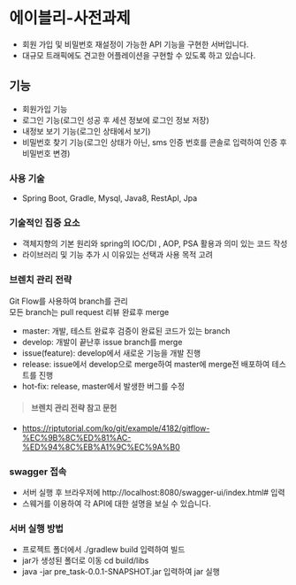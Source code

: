 # 에이블리-사전과제
+ 회원 가입 및 비밀번호 재설정이 가능한 API 기능을 구현한 서버입니다.
+ 대규모 트래픽에도 견고한 어플레이션을 구현할 수 있도록 하고 있습니다.

## 기능
+ 회원가입 기능
+ 로그인 기능(로그인 성공 후 세션 정보에 로그인 정보 저장)
+ 내정보 보기 기능(로그인 상태에서 보기)
+ 비밀번호 찾기 기능(로그인 상태가 아닌, sms 인증 번호를 콘솔로 입력하여 인증 후 비밀번호 변경)

### 사용 기술
+ Spring Boot, Gradle, Mysql, Java8, RestApI, Jpa

### 기술적인 집중 요소
+ 객체지향의 기본 원리와 spring의 IOC/DI , AOP, PSA 활용과 의미 있는 코드 작성
+ 라이브러리 및 기능 추가 시 이유있는 선택과 사용 목적 고려

### 브렌치 관리 전략
Git Flow를 사용하여 branch를 관리   
모든 branch는 pull request 리뷰 완료후 merge   


+ master: 개발, 테스트 완료후 검증이 완료된 코드가 있는 branch
+ develop: 개발이 끝난후 issue branch를 merge
+ issue(feature): develop에서 새로운 기능을 개발 진행
+ release: issue에서 develop으로 merge하여 master에 merge전 배포하여 테스트를 진행
+ hot-fix: release, master에서 발생한 버그를 수정

> #### 브렌치 관리 전략 참고 문헌
+ https://riptutorial.com/ko/git/example/4182/gitflow-%EC%9B%8C%ED%81%AC-%ED%94%8C%EB%A1%9C%EC%9A%B0

### swagger 접속
+ 서버 실행 후 브라우저에 http://localhost:8080/swagger-ui/index.html# 입력
+ 스웨거를 이용하여 각 API에 대한 설명을 보실 수 있습니다.

### 서버 실행 방법
+ 프로젝트 폴더에서 ./gradlew build 입력하여 빌드
+ jar가 생성된 폴더로 이동 cd build/libs
+ java -jar pre_task-0.0.1-SNAPSHOT.jar 입력하여 jar 실행

